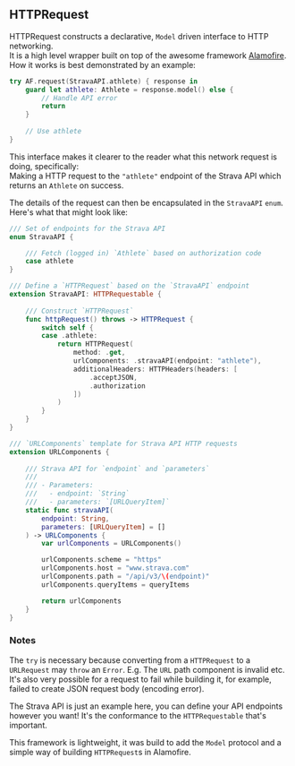 ## HTTPRequest 

HTTPRequest constructs a declarative, `Model` driven interface to HTTP networking.  
It is a high level wrapper built on top of the awesome framework [Alamofire](https://github.com/Alamofire/Alamofire).  
How it works is best demonstrated by an example:

```swift
try AF.request(StravaAPI.athlete) { response in
    guard let athlete: Athlete = response.model() else {
        // Handle API error
        return
    }
        
    // Use athlete
}
```

This interface makes it clearer to the reader what this network request is doing, specifically:  
Making a HTTP request to the `"athlete"` endpoint of the Strava API which returns an `Athlete` on success.

The details of the request can then be encapsulated in the `StravaAPI` `enum`.  
Here's what that might look like:

```swift
/// Set of endpoints for the Strava API
enum StravaAPI {

    /// Fetch (logged in) `Athlete` based on authorization code
    case athlete
}

/// Define a `HTTPRequest` based on the `StravaAPI` endpoint
extension StravaAPI: HTTPRequestable {
    
    /// Construct `HTTPRequest` 
    func httpRequest() throws -> HTTPRequest {
        switch self {
        case .athlete:
            return HTTPRequest(
                method: .get,
                urlComponents: .stravaAPI(endpoint: "athlete"),
                additionalHeaders: HTTPHeaders(headers: [
                    .acceptJSON,
                    .authorization
                ])
            )
        }
    }
}

/// `URLComponents` template for Strava API HTTP requests
extension URLComponents {
    
    /// Strava API for `endpoint` and `parameters`
    ///
    /// - Parameters:
    ///   - endpoint: `String`
    ///   - parameters: `[URLQueryItem]`
    static func stravaAPI(
        endpoint: String,
        parameters: [URLQueryItem] = []
    ) -> URLComponents {
        var urlComponents = URLComponents()

        urlComponents.scheme = "https"
        urlComponents.host = "www.strava.com"
        urlComponents.path = "/api/v3/\(endpoint)"
        urlComponents.queryItems = queryItems 

        return urlComponents
    }
}
```

### Notes

The `try` is necessary because converting from a `HTTPRequest` to a `URLRequest` may `throw` an `Error`. E.g. The `URL` path component is invalid etc.
It's also very possible for a request to fail while building it, for example, failed to create JSON request body (encoding error).

The Strava API is just an example here, you can define your API endpoints however you want! It's the conformance to the `HTTPRequestable` that's important.

This framework is lightweight, it was build to add the `Model` protocol and a simple way of building `HTTPRequest`s in Alamofire.
